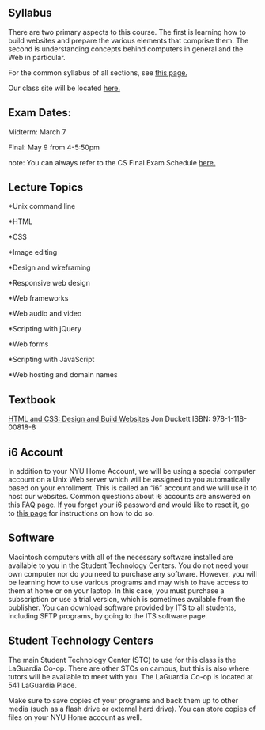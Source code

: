 ## Syllabus
There are two primary aspects to this course. The first is learning how to build websites and prepare the various elements that comprise them. The second is understanding concepts behind computers in general and the Web in particular.

For the common syllabus of all sections, see [this page.](https://cs.nyu.edu/courses/fall17/CSCI-UA.0004-001/common-syllabus/)

Our class site will be located [here.](https://cs.nyu.edu/courses/spring18/CSCI-UA.0004-005/)

## Exam Dates:
Midterm: March 7

Final: May 9 from 4-5:50pm

note: You can always refer to the CS Final Exam Schedule [here.](https://cs.nyu.edu/dynamic/courses/exams/)

## Lecture Topics
*Unix command line

*HTML

*CSS

*Image editing

*Design and wireframing

*Responsive web design

*Web frameworks

*Web audio and video

*Scripting with jQuery

*Web forms

*Scripting with JavaScript

*Web hosting and domain names

## Textbook
[HTML and CSS: Design and Build Websites](https://www.wiley.com/en-us/HTML+and+CSS%3A+Design+and+Build+Websites-p-9781118008188)
Jon Duckett
ISBN: 978-1-118-00818-8

## i6 Account
In addition to your NYU Home Account, we will be using a special computer account on a Unix Web server which will be assigned to you automatically based on your enrollment. This is called an “i6” account and we will use it to host our websites. Common questions about i6 accounts are answered on this FAQ page. If you forget your i6 password and would like to reset it, go to [this page](https://cims.nyu.edu/webapps/content/systems/resources/i6/resetpassword) for instructions on how to do so.

## Software
Macintosh computers with all of the necessary software installed are available to you in the Student Technology Centers. You do not need your own computer nor do you need to purchase any software. However, you will be learning how to use various programs and may wish to have access to them at home or on your laptop. In this case, you must purchase a subscription or use a trial version, which is sometimes available from the publisher. You can download software provided by ITS to all students, including SFTP programs, by going to the ITS software page.

## Student Technology Centers
The main Student Technology Center (STC) to use for this class is the LaGuardia Co-op. There are other STCs on campus, but this is also where tutors will be available to meet with you. The LaGuardia Co-op is located at 541 LaGuardia Place.

Make sure to save copies of your programs and back them up to other media (such as a flash drive or external hard drive). You can store copies of files on your NYU Home account as well.
